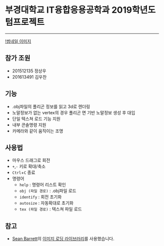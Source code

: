 # 부경대학교 IT융합응용공학과 2019학년도 텀프로젝트
---
[!썸네일 이미지](thumb.PNG)
## 참가 조원

* 201512135 정상우
* 201613491 김우찬

## 기능

* .obj파일의 폴리곤 정보를 읽고 3d로 렌더링
* 노말정보가 없는 vertex의 경우 폴리곤 면 기반 노말정보 생성 후 대입
* 단일 텍스쳐 로드 기능 지원
* 내부 콘솔명령 지원
* 카메라와 같이 움직이는 조명

## 사용법
* 마우스 드래그로 회전
* `+`,`-` 키로 확대/축소
* `Ctrl`+`C` 종료
* 명령어
	* `help` : 명령어 리스트 확인
	* `obj (파일 경로)` : .obj파일 로드
	* `identify` : 회전 초기화
	* `autosize` : 자동확대로 초기화
	* `tex (파일 경로)` : 텍스쳐 파일 로드
	
## 참고

* [Sean Barrett](https://github.com/nothings)의 [이미지 로딩 라이브러리](https://github.com/nothings/stb/blob/master/stb_image.h)를 사용했습니다.

